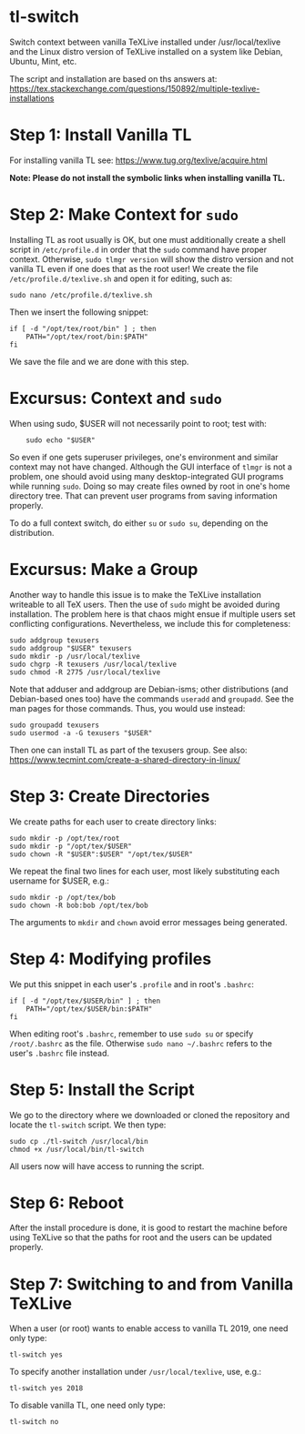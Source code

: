 # tl-switch
Switch context between vanilla TeXLive installed under /usr/local/texlive and the Linux distro version of TeXLive installed on a system like Debian, Ubuntu, Mint, etc.

The script and installation are based on ths answers at:
https://tex.stackexchange.com/questions/150892/multiple-texlive-installations

# Step 1: Install Vanilla TL
For installing vanilla TL see: https://www.tug.org/texlive/acquire.html

**Note: Please do not install the symbolic links when installing vanilla TL.**

# Step 2: Make Context for `sudo`
Installing TL as root usually is OK, but one must additionally create a shell script in `/etc/profile.d` in order that the `sudo` command have proper context. Otherwise, `sudo tlmgr version` will show the distro version and not vanilla TL even if one does that as the root user! We create the file `/etc/profile.d/texlive.sh` and open it for editing, such as:

    sudo nano /etc/profile.d/texlive.sh
    
Then we insert the following snippet:

    if [ -d "/opt/tex/root/bin" ] ; then
        PATH="/opt/tex/root/bin:$PATH"
    fi

We save the file and we are done with this step.

# Excursus: Context and `sudo`
When using sudo, $USER will not necessarily point to root; test with:

        sudo echo "$USER"
        
So even if one gets superuser privileges, one's environment and similar context may not have changed. Although the GUI interface of `tlmgr` is not a problem, one should avoid using many desktop-integrated GUI programs while running `sudo`. Doing so may create files owned by root in one's home directory tree. That can prevent user programs from saving information properly.
   
To do a full context switch, do either `su` or `sudo su`, depending on the distribution.

# Excursus: Make a Group
Another way to handle this issue is to make the TeXLive installation writeable to all TeX users. Then the use of `sudo` might be avoided during installation. The problem here is that chaos might ensue if multiple users set conflicting configurations. Nevertheless, we include this for completeness:

    sudo addgroup texusers
    sudo addgroup "$USER" texusers
    sudo mkdir -p /usr/local/texlive
    sudo chgrp -R texusers /usr/local/texlive
    sudo chmod -R 2775 /usr/local/texlive

Note that adduser and addgroup are Debian-isms; other distributions (and Debian-based ones too) have the commands `useradd` and `groupadd`. See the man pages for those commands. Thus, you would use instead:

    sudo groupadd texusers
    sudo usermod -a -G texusers "$USER"

Then one can install TL as part of the texusers group.
See also: https://www.tecmint.com/create-a-shared-directory-in-linux/

# Step 3: Create Directories
We create paths for each user to create directory links:

    sudo mkdir -p /opt/tex/root
    sudo mkdir -p "/opt/tex/$USER"
    sudo chown -R "$USER":$USER" "/opt/tex/$USER"
        
We repeat the final two lines for each user, most likely substituting each username for $USER, e.g.:

    sudo mkdir -p /opt/tex/bob
    sudo chown -R bob:bob /opt/tex/bob

The arguments to `mkdir` and `chown` avoid error messages being generated.

# Step 4: Modifying profiles
We put this snippet in each user's `.profile` and in root's `.bashrc`:

    if [ -d "/opt/tex/$USER/bin" ] ; then
        PATH="/opt/tex/$USER/bin:$PATH"
    fi
        
When editing root's `.bashrc`, remember to use `sudo su` or specify `/root/.bashrc` as the file. Otherwise `sudo nano ~/.bashrc` refers to the user's `.bashrc` file instead.

# Step 5: Install the Script
We go to the directory where we downloaded or cloned the repository and locate the `tl-switch` script. We then type:

    sudo cp ./tl-switch /usr/local/bin
    chmod +x /usr/local/bin/tl-switch
    
All users now will have access to running the script.

# Step 6: Reboot
After the install procedure is done, it is good to restart the machine before using TeXLive so that the paths for root and the users can be updated properly.

# Step 7: Switching to and from Vanilla TeXLive
When a user (or root) wants to enable access to vanilla TL 2019, one need only type:

    tl-switch yes

To specify another installation under `/usr/local/texlive`, use, e.g.:

    tl-switch yes 2018

To disable vanilla TL, one need only type:

    tl-switch no
